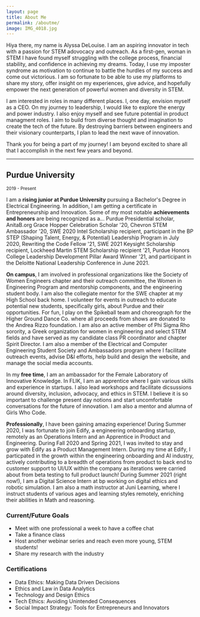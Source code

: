 ```yaml
---
layout: page
title: About Me
permalink: /aboutme/
image: IMG_4018.jpg
---
```


Hiya there, my name is Alyssa DeLouise. I am an aspiring innovator in tech with a passion for STEM adovocacy and outreach. As a first-gen, woman in STEM I have found myself struggling with the college process, financial stability, and confidence in achieving my dreams. Today, I use my imposter syndrome as motivation to continue to battle the hurdles of my success and come out victorious. I am so fortunate to be able to use my platforms to share my story, offer insight on my experiences, give advice, and hopefully empower the next generation of powerful women and diversity in STEM.

I am interested in roles in many different places. I, one day, envision myself as a CEO. On my journey to leadership, I would like to explore the energy and power industry. I also enjoy myself and see future potential in product managment roles. I aim to build from diverse thought and imagination to create the tech of the future. By destroying barriers between engineers and their visionary counterparts, I plan to lead the next wave of innovation. 

Thank you for being a part of my journey! I am beyond excited to share all that I accomplish in the next few years and beyond.

***

## Purdue University
<small>2019 - Present</small>

I am a <strong>rising junior at Purdue University</strong> pursuing a Bachelor's Degree in Electrical Engineering. In addition, I am getting a certificate in Entrepreneurship and Innovation. Some of my most notable <strong>achievements and honors</strong> are being recognized as a... Purdue Presidential scholar, AnitaB.org Grace Hopper Celebration Scholar '20, Chevron STEM Ambassador '20, SWE 2020 Intel Scholarship recipient, participant in the BP STEP (Shaping Talent, Energy, & Potential) Leadership Program in July 2020, Rewriting the Code Fellow '21, SWE 2021 Keysight Scholarship recipient, Lockheed Martin STEM Scholarship recipient '21, Purdue Honors College Leadership Development Pillar Award Winner '21, and participant in the Deloitte National Leadership Conference in June 2021. 

<strong>On campus</strong>, I am involved in professional organizations like the Society of Women Engineers chapter and their outreach committee, the Women in Engineering Program and mentorship components, and the engineering student body. I am also the collegiate mentor for the SWE chapter at my High School back home. I volunteer for events in outreach to educate potential new students, specifically girls, about Purdue and their opportunities. For fun, I play on the Spikeball team and choreograph for the Higher Ground Dance Co. where all proceeds from shows are donated to the Andrea Rizzo foundation. I am also an active member of Phi Sigma Rho sorority, a Greek organization for women in engineering and select STEM fields and have served as my candidate class PR coordinator and chapter Spirit Director. I am also a member of the Electrical and Computer Engineering Student Society and Ambassadors program where I facilitate outreach events, advise D&I efforts, help build and design the website, and manage the social media accounts. 

In my <strong>free time</strong>, I am an ambassador for the Female Laboratory of Innovative Knowledge. In FLIK, I am an apprentice where I gain various skills and experience in startups. I also lead workshops and facilitate dicsussions around diversity, inclusion, advocacy, and ethics in STEM. I believe it is so important to challenge present day notions and start uncomfortable conversations for the future of innovation. I am also a mentor and alumna of Girls Who Code. 

<strong>Professionally</strong>, I have been gaining amazing experience! During Summer 2020, I was fortunate to join Edify, a engineering onboarding startup, remotely as an Operations Intern and an Apprentice in Product and Engineering. During Fall 2020 and Spring 2021, I was invited to stay and grow with Edify as a Product Management Intern. During my time at Edify, I particpated in the growth within the engineering onboarding and AI industry, actively contributing to a breadth of operations from product to back end to customer support to UI/UX within the company as iterations were carried about from beta testing to full product launch! During Summer 2021 (right now!), I am a Digital Science Intern at bp working on digital ethics and robotic simulation. I am also a math instructor at Juni Learning, where I instruct students of various ages and learning styles remotely, enriching their abilities in Math and reasoning.

### Current/Future Goals

* Meet with one professional a week to have a coffee chat
* Take a finance class
* Host another webinar series and reach even more young, STEM students!
* Share my research with the industry

### Certifications

* Data Ethics: Making Data Driven Decisions
* Ethics and Law in Data Analytics
* Technology and Design Ethics
* Tech Ethics: Avoiding Unintended Consequences
* Social Impact Strategy: Tools for Entrepreneurs and Innovators


